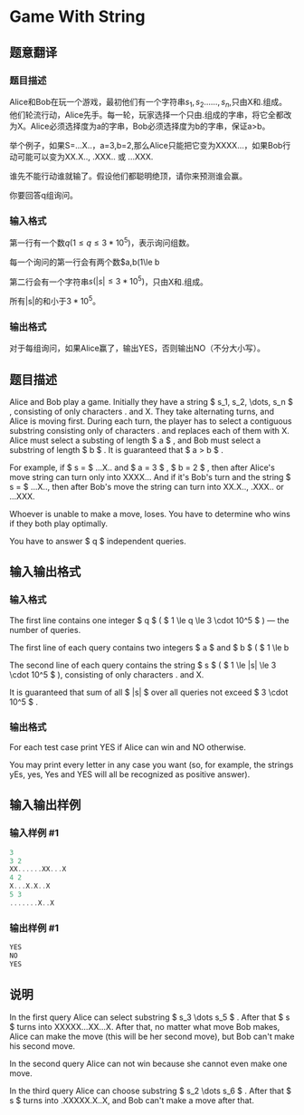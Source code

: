 # Game With String

## 题意翻译

### 题目描述

Alice和Bob在玩一个游戏，最初他们有一个字符串$s_1,s_2……,s_n$,只由X和.组成。他们轮流行动，Alice先手。每一轮，玩家选择一个只由.组成的字串，将它全都改为X。Alice必须选择度为a的字串，Bob必须选择度为b的字串，保证a>b。

举个例子，如果S=...X..，a=3,b=2,那么Alice只能把它变为XXXX...，如果Bob行动可能可以变为XX.X.., .XXX.. 或 ...XXX.

谁先不能行动谁就输了。假设他们都聪明绝顶，请你来预测谁会赢。

你要回答q组询问。

### 输入格式

第一行有一个数$q(1\le q\le 3*10^5)$，表示询问组数。

每一个询问的第一行会有两个数$a,b(1\le b

第二行会有一个字符串$s(|s|\le 3*10^5)$，只由X和.组成。

所有|s|的和小于$3*10^5$。

### 输出格式

对于每组询问，如果Alice赢了，输出YES，否则输出NO（不分大小写）。

## 题目描述

Alice and Bob play a game. Initially they have a string $ s_1, s_2, \dots, s_n $ , consisting of only characters . and X. They take alternating turns, and Alice is moving first. During each turn, the player has to select a contiguous substring consisting only of characters . and replaces each of them with X. Alice must select a substing of length $ a $ , and Bob must select a substring of length $ b $ . It is guaranteed that $ a > b $ .

For example, if $ s = $ ...X.. and $ a = 3 $ , $ b = 2 $ , then after Alice's move string can turn only into XXXX... And if it's Bob's turn and the string $ s = $ ...X.., then after Bob's move the string can turn into XX.X.., .XXX.. or ...XXX.

Whoever is unable to make a move, loses. You have to determine who wins if they both play optimally.

You have to answer $ q $ independent queries.

## 输入输出格式

### 输入格式

The first line contains one integer $ q $ ( $ 1 \le q \le 3 \cdot 10^5 $ ) — the number of queries.

The first line of each query contains two integers $ a $ and $ b $ ( $ 1 \le b 

The second line of each query contains the string $ s $ ( $ 1 \le |s| \le 3 \cdot 10^5 $ ), consisting of only characters . and X.

It is guaranteed that sum of all $ |s| $ over all queries not exceed $ 3 \cdot 10^5 $ .

### 输出格式

For each test case print YES if Alice can win and NO otherwise.

You may print every letter in any case you want (so, for example, the strings yEs, yes, Yes and YES will all be recognized as positive answer).

## 输入输出样例

### 输入样例 #1

```cpp
3
3 2
XX......XX...X
4 2
X...X.X..X
5 3
.......X..X

```
### 输出样例 #1

```cpp
YES
NO
YES

```
## 说明

In the first query Alice can select substring $ s_3 \dots s_5 $ . After that $ s $ turns into XXXXX...XX...X. After that, no matter what move Bob makes, Alice can make the move (this will be her second move), but Bob can't make his second move.

In the second query Alice can not win because she cannot even make one move.

In the third query Alice can choose substring $ s_2 \dots s_6 $ . After that $ s $ turns into .XXXXX.X..X, and Bob can't make a move after that.


